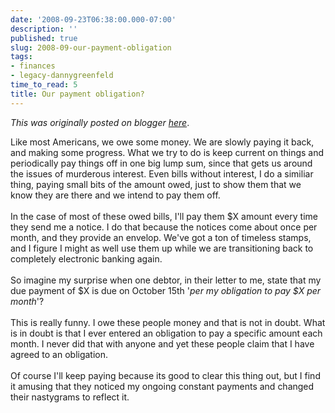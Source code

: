 ```yaml
---
date: '2008-09-23T06:38:00.000-07:00'
description: ''
published: true
slug: 2008-09-our-payment-obligation
tags:
- finances
- legacy-dannygreenfeld
time_to_read: 5
title: Our payment obligation?
---
```


*This was originally posted on blogger [here](https://dannygreenfeld.blogspot.com/2008/09/our-payment-obligation.html)*.

Like most Americans, we owe some money.  We are slowly paying it back, and making some progress.  What we try to do is keep current on things and periodically pay things off in one big lump sum, since that gets us around the issues of murderous interest.  Even bills without interest, I do a similiar thing, paying small bits of the amount owed, just to show them that we know they are there and we intend to pay them off.<br /><br />In the case of most of these owed bills, I'll pay them $X amount every time they send me a notice.  I do that because the notices come about once per month, and they provide an envelop.  We've got a ton of timeless stamps, and I figure I might as well use them up while we are transitioning back to completely electronic banking again.<br /><br />So imagine my surprise when one debtor, in their letter to me, state that my due payment of $X is due on October 15th '<span style="font-style: italic;">per my obligation to pay $X per month</span>'?<br /><br />This is really funny.  I owe these people money and that is not in doubt.  What is in doubt is that I ever entered an obligation to pay a specific amount each month.  I never did that with anyone and yet these people claim that I have agreed to an obligation.<br /><br />Of course  I'll keep paying because its good to clear this thing out, but I find it amusing that they noticed my ongoing constant payments and changed their nastygrams to reflect it.